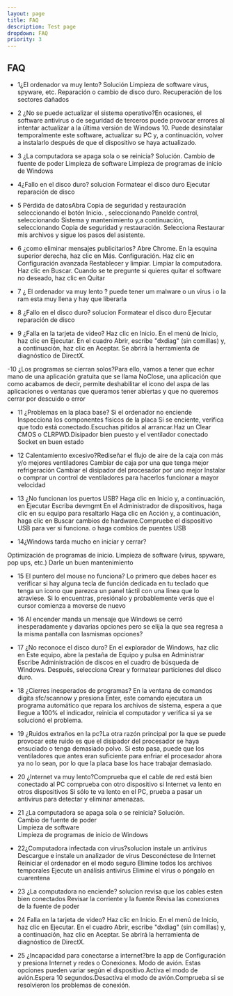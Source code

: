 ```yaml
---
layout: page
title: FAQ
description: Test page
dropdown: FAQ
priority: 3
---
```

## FAQ

- 1¿El ordenador va muy lento? Solución Limpieza de software virus, spyware, etc.
Reparación o cambio de disco duro.
Recuperación de los sectores dañados

- 2 ¿No se puede actualizar el sistema operativo?En ocasiones, el software antivirus o de seguridad de terceros puede provocar errores al intentar actualizar a la última versión de Windows 10. Puede desinstalar temporalmente este software, actualizar su PC y, a continuación, volver a instalarlo después de que el dispositivo se haya actualizado.

- 3 ¿La computadora se apaga sola o se reinicia? Solución.
Cambio de fuente de poder
Limpieza de software
Limpieza de programas de inicio de Windows

- 4¿Fallo en el disco duro? solucion Formatear el disco duro Ejecutar reparación de disco

- 5 Pérdida de datosAbra Copia de seguridad y restauración seleccionando el botón Inicio. , seleccionando Panelde control, seleccionando Sistema y mantenimiento y,a continuación, seleccionando Copia de seguridad y restauración.
Selecciona Restaurar mis archivos y sigue los pasos del asistente.

- 6  ¿como eliminar mensajes publicitarios? Abre Chrome.
En la esquina superior derecha, haz clic en Más. Configuración.
Haz clic en Configuración avanzada Restablecer y limpiar. Limpiar la computadora.
Haz clic en Buscar.
Cuando se te pregunte si quieres quitar el software no deseado, haz clic en Quitar

- 7 ¿ El ordenador va muy lento ?  puede tener um malware o un virus  i o la ram esta muy llena  y hay que liberarla 

- 8 ¿Fallo en el disco duro? solucion 
Formatear el disco duro
Ejecutar reparación de disco

- 9 ¿Falla en la tarjeta de video? Haz clic en Inicio.
 En el menú de Inicio, haz clic en Ejecutar.
 En el cuadro Abrir, escribe "dxdiag" (sin comillas) y, a continuación, haz clic en Aceptar.
 Se abrirá la herramienta de diagnóstico de DirectX.
 
 -10 ¿Los programas se cierran solos?Para ello, vamos a tener que echar mano de una aplicación gratuita que se llama NoClose, una aplicación que como acabamos de decir, permite deshabilitar el icono del aspa de las aplicaciones o ventanas que queramos tener abiertas y que no queremos cerrar por descuido o error

- 11 ¿Problemas en la placa base? Si el ordenador no enciende Inspecciona los componentes físicos de la placa Si se enciente, verifica que todo está conectado.Escuchas pitidos al arrancar.Haz un Clear CMOS o CLRPWD.Disipador bien puesto y el ventilador conectado Socket en buen estado

- 12 Calentamiento excesivo?Rediseñar el flujo de aire de la caja con más y/o mejores ventiladores Cambiar de caja por una que tenga mejor refrigeración Cambiar el disipador del procesador por uno mejor Instalar o comprar un control de ventiladores para hacerlos funcionar a mayor velocidad

- 13 ¿No funcionan los puertos USB? Haga clic en Inicio y, a continuación, en Ejecutar Escriba devmgmt
 En el Administrador de dispositivos, haga clic en su equipo para resaltarlo Haga clic en Acción y, a continuación, haga clic en Buscar cambios de hardware.Compruebe el dispositivo USB para ver si funciona. o haga combios de puentes USB
 
 - 14¿Windows tarda mucho en iniciar y cerrar?

Optimización de programas de inicio.
Limpieza de software (virus, spyware, pop ups, etc.)
Darle un buen mantenimiento

- 15	El puntero del mouse no funciona? Lo primero que debes hacer es verificar si hay alguna tecla de función dedicada en tu teclado que tenga un icono que parezca un panel táctil con una línea que lo atraviese. Si lo encuentras, presiónalo y probablemente verás que el cursor comienza a moverse de nuevo

- 16 Al encender manda un mensaje que Windows se cerró inesperadamente y davarias opciones pero se elija la que sea regresa a la misma pantalla con lasmismas opciones?

- 17 ¿No reconoce el disco duro? En el explorador de Windows, haz clic en Este equipo, abre la pestaña de Equipo y pulsa en Administrar Escribe Administración de discos en el cuadro de búsqueda de Windows. Después, selecciona Crear y formatear particiones del disco duro.

- 18	¿Cierres inesperados de programas? En la ventana de comandos digita sfc/scannow y presiona Enter, este comando ejecutara un programa automático que repara los archivos de sistema, espera a que llegue a 100% el indicador, reinicia el computador y verifica si ya se solucionó el problema.

- 19 ¿Ruidos extraños en la pc?La otra razón principal por la que se puede provocar este ruido es que el disipador del procesador se haya ensuciado o tenga demasiado polvo. Si esto pasa, puede que los ventiladores que antes eran suficiente para enfriar el procesador ahora ya no lo sean, por lo que la placa base los hace trabajar demasiado.

- 20 ¿Internet va muy lento?Comprueba que el cable de red está bien conectado al PC comprueba con otro dispositivo si Internet va lento en otros dispositivos Si sólo te va lento en el PC, prueba a pasar un antivirus para detectar y eliminar amenazas.

- 21 ¿La computadora se apaga sola o se reinicia? Solución.  
Cambio de fuente de poder   
Limpieza de software  
Limpieza de programas de inicio de Windows  

- 22¿Computadora infectada con virus?solucion instale un antivirus
Descargue e instale un analizador de virus
Desconéctese de Internet
Reiniciar el ordenador en el modo seguro
Elimine todos los archivos temporales
Ejecute un análisis antivirus
Elimine el virus o póngalo en cuarentena

- 23	¿La computadora no enciende? solucion revisa que los cables esten bien conectados Revisar la corriente y la fuente Revisa las conexiones de la fuente de poder

- 24 Falla en la tarjeta de video? Haz clic en Inicio. En el menú de Inicio, haz clic en Ejecutar. En el cuadro Abrir, escribe "dxdiag" (sin comillas) y, a continuación, haz clic en Aceptar. Se abrirá la herramienta de diagnóstico de DirectX.

- 25 ¿Incapacidad para conectarse a internet?bre la app de Configuración y presiona Internet y redes o Conexiones. Modo de avión. Estas opciones pueden variar según el dispositivo.Activa el modo de avión.Espera 10 segundos.Desactiva el modo de avión.Comprueba si se resolvieron los problemas de conexión.
